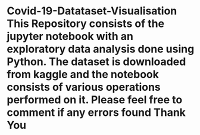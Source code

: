 # Covid-19-Datataset-Visualisation This Repository consists of the jupyter notebook with an exploratory data analysis done using Python. The dataset is downloaded from kaggle and the notebook consists of various operations performed on it. Please feel free to comment if any errors found Thank You 
